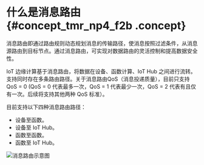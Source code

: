 # 什么是消息路由 {#concept_tmr_np4_f2b .concept}

消息路由即通过路由规则动态规划消息的传输路径，使消息按照过滤条件，从消息源路由到目标节点。通过消息路由，可实现对数据路由的灵活控制和提高数据安全性。

IoT 边缘计算基于消息路由，将数据在设备、函数计算、IoT Hub 之间进行流转。支持同时存在多条路由路径。关于消息路由QoS（消息投递质量），目前只支持 QoS = 0 \(QoS = 0 代表最多一次，QoS = 1 代表最少一次，QoS = 2 代表有且仅有一次。后续将支持其他两种 QoS 标准）。

目前支持以下四种消息路由路径：

-   设备至函数。
-   设备至 IoT Hub。
-   函数至函数。
-   函数至 IoT Hub。

![](images/6653_zh-CN.png "消息路由示意图")

